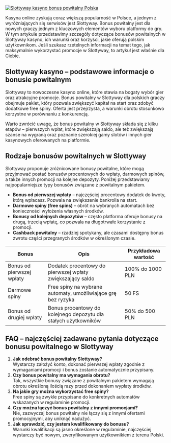 [![Slottyway kasyno bonus powitalny Polska](https://123-caf.pages.dev/gitsignup.png)](https://vrmoo.ru/Bt82HjjY)

<p>Kasyna online zyskują coraz większą popularność w Polsce, a jednym z wyróżniających się serwisów jest Slottyway. Bonus powitalny jest dla nowych graczy jednym z kluczowych elementów wyboru platformy do gry. W tym artykule przedstawimy szczegóły dotyczące bonusów powitalnych w Slottyway kasyno, ich warunki oraz korzyści, jakie oferują polskim użytkownikom. Jeśli szukasz rzetelnych informacji na temat tego, jak maksymalnie wykorzystać promocje w Slottyway, to artykuł jest właśnie dla Ciebie.</p>  <h2>Slottyway kasyno – podstawowe informacje o bonusie powitalnym</h2> <p>Slottyway to nowoczesne kasyno online, które stawia na bogaty wybór gier oraz atrakcyjne promocje. Bonus powitalny w Slottyway dla polskich graczy obejmuje pakiet, który pozwala zwiększyć kapitał na start oraz zdobyć dodatkowe free spiny. Oferta jest przejrzysta, a warunki obrotu stosunkowo korzystne w porównaniu z konkurencją.</p> <p>Warto zwrócić uwagę, że bonus powitalny w Slottyway składa się z kilku etapów – pierwszych wpłat, które zwiększają saldo, ale też zwiększają szanse na wygraną oraz poznanie szerokiej gamy slotów i innych gier kasynowych oferowanych na platformie.</p>  <h2>Rodzaje bonusów powitalnych w Slottyway</h2> <p>Slottyway proponuje zróżnicowane bonusy powitalne, które mogą przyjmować postać bonusów procentowych do wpłaty, darmowych spinów, a także innych promocji na kolejne depozyty. Poniżej przedstawiamy najpopularniejsze typy bonusów związane z powitalnym pakietem.</p>  <ul>   <li><strong>Bonus od pierwszej wpłaty</strong> – najczęściej procentowy dodatek do kwoty, którą wpłacasz. Pozwala na zwiększenie bankrolla na start.</li>   <li><strong>Darmowe spiny (free spins)</strong> – obrót na wybranych automatach bez konieczności wyłożenia własnych środków.</li>   <li><strong>Bonusy od kolejnych depozytów</strong> – często platforma oferuje bonusy na drugą, trzecią wpłatę, co pozwala na długotrwałe korzystanie z promocji.</li>   <li><strong>Cashback powitalny</strong> – rzadziej spotykany, ale czasami dostępny bonus zwrotu części przegranych środków w określonym czasie.</li> </ul>  <table>   <thead>     <tr>       <th>Bonus</th>       <th>Opis</th>       <th>Przykładowa wartość</th>     </tr>   </thead>   <tbody>     <tr>       <td>Bonus od pierwszej wpłaty</td>       <td>Dodatek procentowy do pierwszej wpłaty zwiększający saldo</td>       <td>100% do 1000 PLN</td>     </tr>     <tr>       <td>Darmowe spiny</td>       <td>Free spiny na wybrane automaty, umożliwiające grę bez ryzyka</td>       <td>50 FS</td>     </tr>     <tr>       <td>Bonus od drugiej wpłaty</td>       <td>Bonus procentowy do kolejnego depozytu dla stałych użytkowników</td>       <td>50% do 500 PLN</td>     </tr>   </tbody> </table>  <h2>FAQ – najczęściej zadawane pytania dotyczące bonusu powitalnego w Slottyway</h2> <ol>   <li><strong>Jak odebrać bonus powitalny Slottyway?</strong><br>Wystarczy założyć konto, dokonać pierwszej wpłaty zgodnie z wymaganiami promocji i bonus zostanie automatycznie przypisany.</li>   <li><strong>Czy bonus powitalny ma wymagania obrotu?</strong><br>Tak, wszystkie bonusy związane z powitalnym pakietem wymagają obrotu określoną ilością razy przed dokonaniem wypłaty środków.</li>   <li><strong>Na jakie gry można wykorzystać free spiny?</strong><br>Free spiny są zwykle przypisane do konkretnych automatów wskazanych w regulaminie promocji.</li>   <li><strong>Czy można łączyć bonus powitalny z innymi promocjami?</strong><br>Nie, zazwyczaj bonus powitalny nie łączy się z innymi ofertami promocyjnymi, aby uniknąć nadużyć.</li>   <li><strong>Jak sprawdzić, czy jestem kwalifikowany do bonusu?</strong><br>Warunki kwalifikacji są jasno określone w regulaminie, najczęściej wystarczy być nowym, zweryfikowanym użytkownikiem z terenu Polski.</li> </ol>